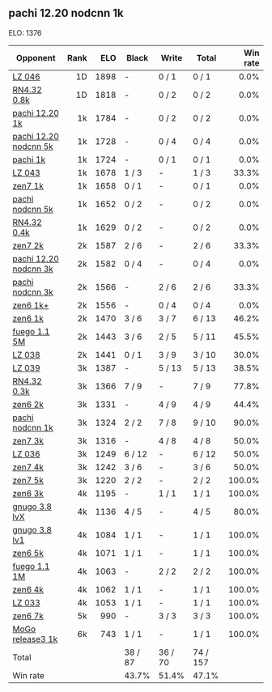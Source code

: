 ## pachi 12.20 nodcnn 1k ##

ELO: 1376

Opponent | Rank | ELO | Black | Write | Total | Win rate
---------|-----:|----:|-------|-------|-------|-------:
[LZ 046](LZ%20046.md) | 1D | 1898 | - | 0 / 1 | 0 / 1 | 0.0%
[RN4.32 0.8k](RN4.32%200.8k.md) | 1D | 1818 | - | 0 / 2 | 0 / 2 | 0.0%
[pachi 12.20 1k](pachi%2012.20%201k.md) | 1k | 1784 | - | 0 / 2 | 0 / 2 | 0.0%
[pachi 12.20 nodcnn 5k](pachi%2012.20%20nodcnn%205k.md) | 1k | 1728 | - | 0 / 4 | 0 / 4 | 0.0%
[pachi 1k](pachi%201k.md) | 1k | 1724 | - | 0 / 1 | 0 / 1 | 0.0%
[LZ 043](LZ%20043.md) | 1k | 1678 | 1 / 3 | - | 1 / 3 | 33.3%
[zen7 1k](zen7%201k.md) | 1k | 1658 | 0 / 1 | - | 0 / 1 | 0.0%
[pachi nodcnn 5k](pachi%20nodcnn%205k.md) | 1k | 1652 | 0 / 2 | - | 0 / 2 | 0.0%
[RN4.32 0.4k](RN4.32%200.4k.md) | 1k | 1629 | 0 / 2 | - | 0 / 2 | 0.0%
[zen7 2k](zen7%202k.md) | 2k | 1587 | 2 / 6 | - | 2 / 6 | 33.3%
[pachi 12.20 nodcnn 3k](pachi%2012.20%20nodcnn%203k.md) | 2k | 1582 | 0 / 4 | - | 0 / 4 | 0.0%
[pachi nodcnn 3k](pachi%20nodcnn%203k.md) | 2k | 1566 | - | 2 / 6 | 2 / 6 | 33.3%
[zen6 1k+](zen6%201k+.md) | 2k | 1556 | - | 0 / 4 | 0 / 4 | 0.0%
[zen6 1k](zen6%201k.md) | 2k | 1470 | 3 / 6 | 3 / 7 | 6 / 13 | 46.2%
[fuego 1.1 5M](fuego%201.1%205M.md) | 2k | 1443 | 3 / 6 | 2 / 5 | 5 / 11 | 45.5%
[LZ 038](LZ%20038.md) | 2k | 1441 | 0 / 1 | 3 / 9 | 3 / 10 | 30.0%
[LZ 039](LZ%20039.md) | 3k | 1387 | - | 5 / 13 | 5 / 13 | 38.5%
[RN4.32 0.3k](RN4.32%200.3k.md) | 3k | 1366 | 7 / 9 | - | 7 / 9 | 77.8%
[zen6 2k](zen6%202k.md) | 3k | 1331 | - | 4 / 9 | 4 / 9 | 44.4%
[pachi nodcnn 1k](pachi%20nodcnn%201k.md) | 3k | 1324 | 2 / 2 | 7 / 8 | 9 / 10 | 90.0%
[zen7 3k](zen7%203k.md) | 3k | 1316 | - | 4 / 8 | 4 / 8 | 50.0%
[LZ 036](LZ%20036.md) | 3k | 1249 | 6 / 12 | - | 6 / 12 | 50.0%
[zen7 4k](zen7%204k.md) | 3k | 1242 | 3 / 6 | - | 3 / 6 | 50.0%
[zen7 5k](zen7%205k.md) | 3k | 1220 | 2 / 2 | - | 2 / 2 | 100.0%
[zen6 3k](zen6%203k.md) | 4k | 1195 | - | 1 / 1 | 1 / 1 | 100.0%
[gnugo 3.8 lvX](gnugo%203.8%20lvX.md) | 4k | 1136 | 4 / 5 | - | 4 / 5 | 80.0%
[gnugo 3.8 lv1](gnugo%203.8%20lv1.md) | 4k | 1084 | 1 / 1 | - | 1 / 1 | 100.0%
[zen6 5k](zen6%205k.md) | 4k | 1071 | 1 / 1 | - | 1 / 1 | 100.0%
[fuego 1.1 1M](fuego%201.1%201M.md) | 4k | 1063 | - | 2 / 2 | 2 / 2 | 100.0%
[zen6 4k](zen6%204k.md) | 4k | 1062 | 1 / 1 | - | 1 / 1 | 100.0%
[LZ 033](LZ%20033.md) | 4k | 1053 | 1 / 1 | - | 1 / 1 | 100.0%
[zen6 7k](zen6%207k.md) | 5k | 990 | - | 3 / 3 | 3 / 3 | 100.0%
[MoGo release3 1k](MoGo%20release3%201k.md) | 6k | 743 | 1 / 1 | - | 1 / 1 | 100.0%
Total | | | 38 / 87 | 36 / 70 | 74 / 157 | 
Win rate| | | 43.7% | 51.4% | 47.1% | 
